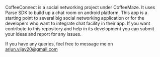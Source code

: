 CoffeeConnect is a social networking project under CoffeeMaze. It uses Parse SDK to build up a chat room on android platform. This app is a starting point to several big social networking application or for the developers who want to integrate chat facility in their app. If you want contribute to this repository and help in its development you can submit your ideas and report for any issues.

If you have any queries, feel free to message me on arjun.vijay20@gmail.com
